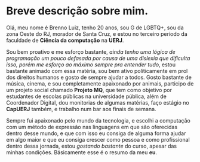 <h1> Breve descrição sobre mim. </h1>
<p> Olá, meu nome é Brenno Luiz, tenho 20 anos, sou G de LGBTQ+, sou da zona Oeste do RJ, morador de Santa Cruz, e estou no terceiro período da faculdade de <b>Ciência da computação</b> na <b>UERJ</b>. </p> 

<p> Sou bem proativo e me esforço bastante, <i>ainda tenho uma lógica de programação um pouco defasada por causa de uma dislexia que dificulta isso, porém me esforço ao máximo sempre pra entender tudo</i>, estou bastante animado com essa matéria, sou bem ativo politicamente em prol dos direitos humanos e gosto de sempre ajudar a todos. Gosto bastante de música, cinema, e sou completamente apaixonado por animais, participo de um projeto social chamado <b>Projeto MQ</b>, que tem como objetivo por estudantes de escolas públicas na universidade pública, além de Coordenador Digital, dou monitorias de algumas matérias, faço estágio no <b>CapUERJ</b> também, e trabalho num bar aos finais de semana. </p>

<p> Sempre fui apaixonado pelo mundo da tecnologia, e escolhi a computação com um método de expressão nas linguagens em que são oferecidas dentro desse mundo, e que com isso eu consiga de alguma forma ajudar em algo maior e que eu consiga crescer como pessoa e como profissional dentro dessa jornada, estou <i>gostando bastante</i> do curso, apesar das minhas condições. Básicamente esse é o resumo da meu <b>eu</b>. </p>
